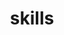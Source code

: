 ---
layout: skills
title: skills
languages:
  - Python (2 years)
  - C/C++ (2 years | industrial)
  - Java
  - HTML/CSS/JavaScript
  - Ruby on Rails
  - R
  - SQL
  - Swift
  - Go

tools:
  - Linux (2 years)
  - Visual Studio (3 months | industrial)
  - wxWidgets (3 months | industrial)
  - Xcode
  - PyTorch
  - TensorFlow
  - Keras
  - Bootstrap
---